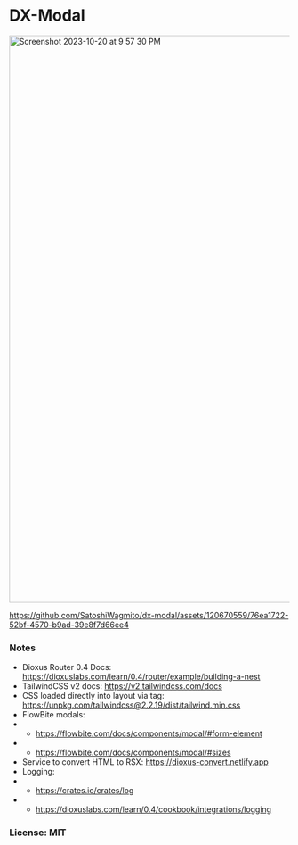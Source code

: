 # DX-Modal

<img width="1017" alt="Screenshot 2023-10-20 at 9 57 30 PM" src="https://github.com/SatoshiWagmito/dx-modal/assets/120670559/03556766-0fc3-42a7-be22-1fc6bc00b53c">

https://github.com/SatoshiWagmito/dx-modal/assets/120670559/76ea1722-52bf-4570-b9ad-39e8f7d66ee4


### Notes

- Dioxus Router 0.4 Docs: https://dioxuslabs.com/learn/0.4/router/example/building-a-nest
- TailwindCSS v2 docs: https://v2.tailwindcss.com/docs
- CSS loaded directly into layout via <link> tag: https://unpkg.com/tailwindcss@2.2.19/dist/tailwind.min.css
- FlowBite modals:
- - https://flowbite.com/docs/components/modal/#form-element
- - https://flowbite.com/docs/components/modal/#sizes
- Service to convert HTML to RSX: https://dioxus-convert.netlify.app
- Logging: 
- - https://crates.io/crates/log
- - https://dioxuslabs.com/learn/0.4/cookbook/integrations/logging

### License: MIT
